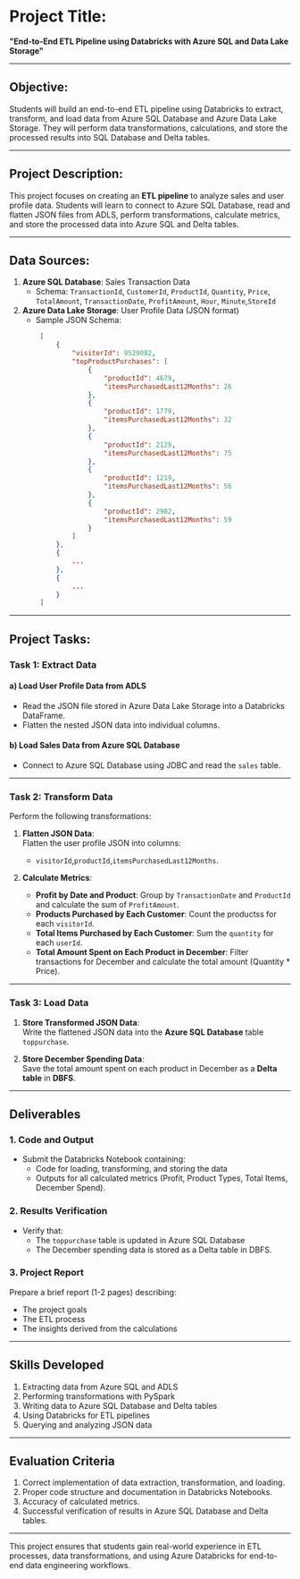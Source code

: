 # **Project Title**:  
**"End-to-End ETL Pipeline using Databricks with Azure SQL and Data Lake Storage"**

---

## **Objective**:  
Students will build an end-to-end ETL pipeline using Databricks to extract, transform, and load data from Azure SQL Database and Azure Data Lake Storage. They will perform data transformations, calculations, and store the processed results into SQL Database and Delta tables.

---

## **Project Description**:  
This project focuses on creating an **ETL pipeline** to analyze sales and user profile data. Students will learn to connect to Azure SQL Database, read and flatten JSON files from ADLS, perform transformations, calculate metrics, and store the processed data into Azure SQL and Delta tables.

---

## **Data Sources**:
1. **Azure SQL Database**: Sales Transaction Data  
   - Schema: `TransactionId`, `CustomerId`, `ProductId`, `Quantity`, `Price`, `TotalAmount`, `TransactionDate`, `ProfitAmount`, `Hour`, `Minute`,`StoreId`
2. **Azure Data Lake Storage**: User Profile Data (JSON format)
   - Sample JSON Schema:  
     ```json
      [
          {
              "visitorId": 9529082,
              "topProductPurchases": [
                  {
                      "productId": 4679,
                      "itemsPurchasedLast12Months": 26
                  },
                  {
                      "productId": 1779,
                      "itemsPurchasedLast12Months": 32
                  },
                  {
                      "productId": 2125,
                      "itemsPurchasedLast12Months": 75
                  },                  
                  {
                      "productId": 1219,
                      "itemsPurchasedLast12Months": 56
                  },
                  {
                      "productId": 2982,
                      "itemsPurchasedLast12Months": 59
                  }
              ]
          },
          {
              ...
          },
          {
              ...
          }
      ]

     ```

---

## **Project Tasks**:  

### **Task 1: Extract Data**  

#### a) **Load User Profile Data from ADLS**  
- Read the JSON file stored in Azure Data Lake Storage into a Databricks DataFrame.  
- Flatten the nested JSON data into individual columns.

#### b) **Load Sales Data from Azure SQL Database**  
- Connect to Azure SQL Database using JDBC and read the `sales` table.

---

### **Task 2: Transform Data**  

Perform the following transformations:

1. **Flatten JSON Data**:  
   Flatten the user profile JSON into columns:  
   - `visitorId`,`productId`,`itemsPurchasedLast12Months`.

2. **Calculate Metrics**:
   - **Profit by Date and Product**: Group by `TransactionDate` and `ProductId` and calculate the sum of `ProfitAmount`.
   - **Products Purchased by Each Customer**: Count the productss for each `visitorId`.
   - **Total Items Purchased by Each Customer**: Sum the `quantity` for each `userId`.
   - **Total Amount Spent on Each Product in December**: Filter transactions for December and calculate the total amount (Quantity * Price).

---

### **Task 3: Load Data**  

1. **Store Transformed JSON Data**:  
   Write the flattened JSON data into the **Azure SQL Database** table `toppurchase`.

2. **Store December Spending Data**:  
   Save the total amount spent on each product in December as a **Delta table** in **DBFS**.

---

## **Deliverables**  

### 1. **Code and Output**  
- Submit the Databricks Notebook containing:  
  - Code for loading, transforming, and storing the data  
  - Outputs for all calculated metrics (Profit, Product Types, Total Items, December Spend).

### 2. **Results Verification**  
- Verify that:  
   - The `toppurchase` table is updated in Azure SQL Database  
   - The December spending data is stored as a Delta table in DBFS.

### 3. **Project Report**  
Prepare a brief report (1-2 pages) describing:  
- The project goals  
- The ETL process  
- The insights derived from the calculations  

---

## **Skills Developed**  
1. Extracting data from Azure SQL and ADLS  
2. Performing transformations with PySpark  
3. Writing data to Azure SQL Database and Delta tables  
4. Using Databricks for ETL pipelines  
5. Querying and analyzing JSON data  

---

## **Evaluation Criteria**  
1. Correct implementation of data extraction, transformation, and loading.  
2. Proper code structure and documentation in Databricks Notebooks.  
3. Accuracy of calculated metrics.  
4. Successful verification of results in Azure SQL Database and Delta tables.

---

This project ensures that students gain real-world experience in ETL processes, data transformations, and using Azure Databricks for end-to-end data engineering workflows.
